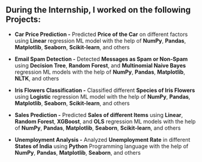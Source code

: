 ## During the Internship, I worked on the following Projects:  

  - **Car Price Prediction -** Predicted **Price of the Car** on different factors using **Linear** regression ML model with the help of **NumPy**, **Pandas**, **Matplotlib**, **Seaborn**, **Scikit-learn**, and others

  - **Email Spam Detection -** Detected **Messages as Spam or Non-Spam** using **Decision Tree**, **Random Forest**, and **Multinomial Naive Bayes** regression ML models with the help of **NumPy**, **Pandas**, **Matplotlib**, **NLTK**, and others

  - **Iris Flowers Classification -** Classified different **Species of Iris Flowers** using **Logistic** regression ML model with the help of **NumPy**, **Pandas**, **Matplotlib**, **Seaborn**, **Scikit-learn**, and others

  - **Sales Prediction -** Predicted **Sales of different Items** using **Linear**, **Random Forest**, **XGBoost**, and **OLS** regression ML models with the help of **NumPy**, **Pandas**, **Matplotlib**, **Seaborn**, **Scikit-learn**, and others

  - **Unemployment Analysis -** Analyzed **Unemployment Rate** in different **States of India** using **Python** Programming language with the help of **NumPy**, **Pandas**, **Matplotlib**, **Seaborn**, and others
